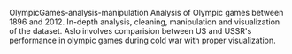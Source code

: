 OlympicGames-analysis-manipulation
Analysis of Olympic games between 1896 and 2012. 
In-depth analysis, cleaning, manipulation and visualization of the dataset.
Aslo involves comparision between US and USSR's performance in olympic games during cold war with proper visualization.
